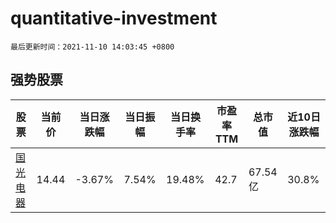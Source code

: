 # quantitative-investment

`最后更新时间：2021-11-10 14:03:45 +0800`

## 强势股票

|股票|当前价|当日涨跌幅|当日振幅|当日换手率|市盈率TTM|总市值|近10日涨跌幅|
|----|----|----|----|----|----|----|----|
|[国光电器](https://xueqiu.com/S/SZ002045)|14.44|-3.67%|7.54%|19.48%|42.7|67.54亿|30.8%|
